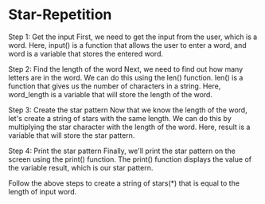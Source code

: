# Star-Repetition

Step 1: Get the input
First, we need to get the input from the user, which is a word.
Here, input() is a function that allows the user to enter a word, and word is a variable that stores the entered word.

Step 2: Find the length of the word
Next, we need to find out how many letters are in the word. We can do this using the len() function.
len() is a function that gives us the number of characters in a string. Here, word_length is a variable that will store the length of the word.

Step 3: Create the star pattern
Now that we know the length of the word, let's create a string of stars with the same length. We can do this by multiplying the star character with the length of the word.
Here, result is a variable that will store the star pattern.

Step 4: Print the star pattern
Finally, we'll print the star pattern on the screen using the print() function.
The print() function displays the value of the variable result, which is our star pattern.

Follow the above steps to create a string of stars(*) that is equal to the length of input word.
